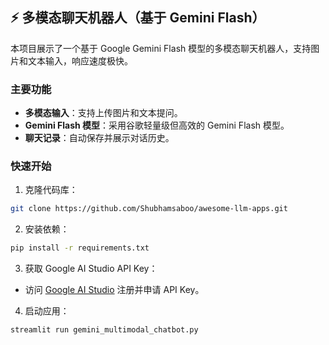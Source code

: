 ## ⚡️ 多模态聊天机器人（基于 Gemini Flash）

本项目展示了一个基于 Google Gemini Flash 模型的多模态聊天机器人，支持图片和文本输入，响应速度极快。

### 主要功能
- **多模态输入**：支持上传图片和文本提问。
- **Gemini Flash 模型**：采用谷歌轻量级但高效的 Gemini Flash 模型。
- **聊天记录**：自动保存并展示对话历史。

### 快速开始

1. 克隆代码库：

```bash
git clone https://github.com/Shubhamsaboo/awesome-llm-apps.git
```

2. 安装依赖：

```bash
pip install -r requirements.txt
```

3. 获取 Google AI Studio API Key：

- 访问 [Google AI Studio](https://aistudio.google.com/app/apikey) 注册并申请 API Key。

4. 启动应用：

```bash
streamlit run gemini_multimodal_chatbot.py
```